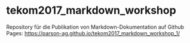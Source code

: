 # tekom2017_markdown_workshop
Repository für die Publikation von Markdown-Dokumentation auf Github Pages: https://parson-ag.github.io/tekom2017_markdown_workshop_1/
